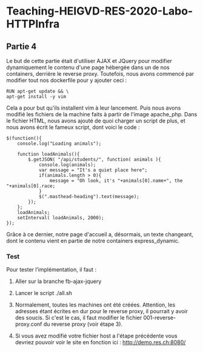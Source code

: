 
# Teaching-HEIGVD-RES-2020-Labo-HTTPInfra

## Partie 4

Le but de cette partie était d'utiliser AJAX et JQuery pour modifier dynamiquement le contenu d'une page hébergée dans un de nos containers, derrière le reverse proxy. 
Toutefois, nous avons commencé par modifier tout nos dockerfile pour y ajouter ceci :

    RUN apt-get update && \
	apt-get install -y vim


Cela a pour but qu'ils installent vim à leur lancement. 
Puis nous avons modifié les fichiers de la machine faits à partir de l'image apache_php. Dans le fichier HTML, nous avons ajouté de quoi charger un script de plus, et nous avons écrit le fameux script, dont voici le code :

    $(function(){
    	console.log("Loading animals");
    	
    	function loadAnimals(){
    		$.getJSON( "/api/students/", function( animals ){
    			console.log(animals);
    			var message = "It's a quiet place here";
    			if(animals.length > 0){
    				message = "Oh look, it's "+animals[0].name+", the "+animals[0].race;
    			}
    			$(".masthead-heading").text(message);
    		});
    	};
    	loadAnimals;
    	setInterval( loadAnimals, 2000);
    });

Grâce à ce dernier, notre page d'accueil a, désormais, un texte changeant, dont le contenu vient en partie de notre containers express_dynamic.

### Test

Pour tester l’implémentation, il faut :
1) Aller sur la branche fb-ajax-jquery
2) Lancer le script ./all.sh
3) Normalement, toutes les machines ont été créées. Attention, les adresses étant écrites en dur pour le reverse proxy, il pourrait y avoir des soucis. Si c'est le cas, il faut modifier le fichier 001-reverse-proxy.conf du reverse proxy (voir étape 3).

4) Si vous avez modifié votre fichier host a l'étape précédente vous devriez pouvoir voir le site en fonction ici : http://demo.res.ch:8080/

